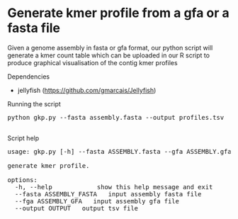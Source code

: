 # Generate kmer profile from a gfa or a fasta file

Given a genome assembly in fasta or gfa format, our python script will generate a kmer count table which can be uploaded in our R script to produce graphical visualisation of the contig kmer profiles

Dependencies 
- jellyfish (https://github.com/gmarcais/Jellyfish)

Running the script 

<pre>
python gkp.py --fasta assembly.fasta --output profiles.tsv
    
</pre>

Script help 

<pre>
usage: gkp.py [-h] --fasta ASSEMBLY.fasta --gfa ASSEMBLY.gfa [--output OUTPUT] [--mpthreads MPTHREADS]

generate kmer profile.

options:
  -h, --help            show this help message and exit
  --fasta ASSEMBLY_FASTA   input assembly fasta file
  --fga ASSEMBLY_GFA   input assembly gfa file
  --output OUTPUT   output tsv file
